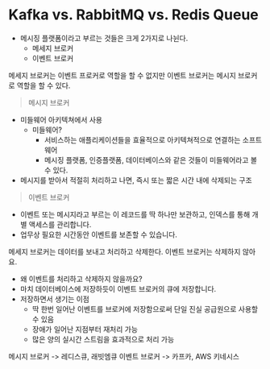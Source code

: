 # Kafka vs. RabbitMQ vs. Redis Queue

- 메시징 플랫폼이라고 부르는 것들은 크게 2가지로 나뉜다.
  - 메세지 브로커
  - 이벤트 브로커


메세지 브로커는 이벤트 프로커로 역할을 할 수 없지만
이벤트 브로커는 메시지 브로커로 역할을 할 수 있다.


> 메시지 브로커

- 미들웨어 아키텍쳐에서 사용
  - 미들웨어? 
    - 서비스하는 애플리케이션들을 효율적으로 아키텍쳐적으로 연결하는 소프트웨어
    - 메시징 플랫폼, 인증플랫폼, 데이터베이스와 같은 것들이 미들웨어라고 볼 수 있다.
- 메시지를 받아서 적절히 처리하고 나면, 즉시 또는 짧은 시간 내에 삭제되는 구조


> 이벤트 브로커

- 이벤트 또는 메시지라고 부르는 이 레코드를 딱 하나만 보관하고, 인덱스를 통해 개별 액세스를 관리합니다.
- 업무상 필요한 시간동안 이벤트를 보존할 수 있습니다.

메세지 브로커는 데이터를 보내고 처리하고 삭제한다.
이벤트 브로커는 삭제하지 않아요.
- 왜 이벤트를 처리하고 삭제하지 않을까요?
- 마치 데이터베이스에 저장하듯이 이벤트 브로커의 큐에 저장합니다.
- 저장하면서 생기는 이점
  - 딱 한번 일어난 이벤트를 브로커에 저장함으로써 단일 진실 공급원으로 사용할 수 있음
  - 장애가 일어난 지점부터 재처리 가능
  - 많은 양의 실시간 스트림을 효과적으로 처리 가능

메시지 브로커 -> 레디스큐, 래빗엠큐
이벤트 브로커 -> 카프카, AWS 키네시스
